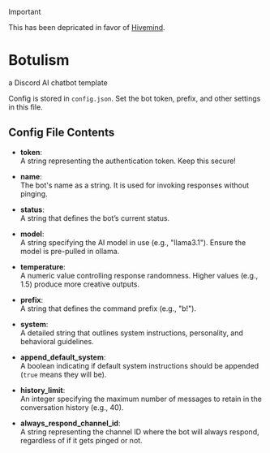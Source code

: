 > [!IMPORTANT]  
> This has been depricated in favor of [Hivemind](https://github.com/TheZoidMaster/Hivemind).

# Botulism

a Discord AI chatbot template

Config is stored in `config.json`. Set the bot token, prefix, and other settings in this file.

## Config File Contents

-   **token**:  
     A string representing the authentication token. Keep this secure!

-   **name**:  
     The bot's name as a string. It is used for invoking responses without pinging.

-   **status**:  
     A string that defines the bot’s current status.

-   **model**:  
     A string specifying the AI model in use (e.g., "llama3.1"). Ensure the model is pre-pulled in ollama.

-   **temperature**:  
     A numeric value controlling response randomness. Higher values (e.g., 1.5) produce more creative outputs.

-   **prefix**:  
     A string that defines the command prefix (e.g., "b!").

-   **system**:  
     A detailed string that outlines system instructions, personality, and behavioral guidelines.

-   **append_default_system**:  
     A boolean indicating if default system instructions should be appended (`true` means they will be).

-   **history_limit**:  
     An integer specifying the maximum number of messages to retain in the conversation history (e.g., 40).

-   **always_respond_channel_id**:  
     A string representing the channel ID where the bot will always respond, regardless of if it gets pinged or not.
